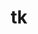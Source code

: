 ---
title: "tk"
layout: cache
category: package
meta: {"versions": ["8.6.10", "8.6.8"], "compilers": ["gcc@7.3.0", "gcc@9.3.0"]}
spec_files: 
 - spec-0.json
 - spec-1.json
 - spec-2.json
 - spec-3.json
 - spec-4.json
 - spec-5.json
 - spec-6.json
spec_names:
 - 'tk@8.6.8%gcc@7.3.0+xft+xss arch=linux-centos8-x86_64 ^bzip2@1.0.8%gcc@7.3.0+shared arch=linux-centos8-x86_64 ^font-util@1.3.2%gcc@7.3.0 fonts=encodings,font-adobe-100dpi,font-adobe-75dpi,font-adobe-utopia-100dpi,font-adobe-utopia-75dpi,font-adobe-utopia-type1,font-alias,font-arabic-misc,font-bh-100dpi,font-bh-75dpi,font-bh-lucidatypewriter-100dpi,font-bh-lucidatypewriter-75dpi,font-bh-ttf,font-bh-type1,font-bitstream-100dpi,font-bitstream-75dpi,font-bitstream-speedo,font-bitstream-type1,font-cronyx-cyrillic,font-cursor-misc,font-daewoo-misc,font-dec-misc,font-ibm-type1,font-isas-misc,font-jis-misc,font-micro-misc,font-misc-cyrillic,font-misc-ethiopic,font-misc-meltho,font-misc-misc,font-mutt-misc,font-schumacher-misc,font-screen-cyrillic,font-sun-misc,font-winitzki-cyrillic,font-xfree86-type1 arch=linux-centos8-x86_64 ^fontconfig@2.12.3%gcc@7.3.0 arch=linux-centos8-x86_64 ^freetype@2.10.1%gcc@7.3.0 arch=linux-centos8-x86_64 ^kbproto@1.0.7%gcc@7.3.0 arch=linux-centos8-x86_64 ^libbsd@0.9.1%gcc@7.3.0 arch=linux-centos8-x86_64 ^libiconv@1.16%gcc@7.3.0 arch=linux-centos8-x86_64 ^libpng@1.6.37%gcc@7.3.0 arch=linux-centos8-x86_64 ^libpthread-stubs@0.4%gcc@7.3.0 arch=linux-centos8-x86_64 ^libx11@1.6.7%gcc@7.3.0 arch=linux-centos8-x86_64 ^libxau@1.0.8%gcc@7.3.0 arch=linux-centos8-x86_64 ^libxcb@1.13%gcc@7.3.0 arch=linux-centos8-x86_64 ^libxdmcp@1.1.2%gcc@7.3.0 arch=linux-centos8-x86_64 ^libxext@1.3.3%gcc@7.3.0 arch=linux-centos8-x86_64 ^libxft@2.3.2%gcc@7.3.0 arch=linux-centos8-x86_64 ^libxml2@2.9.9%gcc@7.3.0~python arch=linux-centos8-x86_64 ^libxrender@0.9.10%gcc@7.3.0 arch=linux-centos8-x86_64 ^libxscrnsaver@1.2.2%gcc@7.3.0 arch=linux-centos8-x86_64 ^renderproto@0.11.1%gcc@7.3.0 arch=linux-centos8-x86_64 ^tcl@8.6.8%gcc@7.3.0 arch=linux-centos8-x86_64 ^xextproto@7.3.0%gcc@7.3.0 arch=linux-centos8-x86_64 ^xproto@7.0.31%gcc@7.3.0 arch=linux-centos8-x86_64 ^xz@5.2.4%gcc@7.3.0 arch=linux-centos8-x86_64 ^zlib@1.2.11%gcc@7.3.0+optimize+pic+shared arch=linux-centos8-x86_64'
 - 'tk@8.6.8%gcc@7.3.0+xft+xss arch=linux-ubuntu18.04-x86_64 ^bzip2@1.0.8%gcc@7.3.0+shared arch=linux-ubuntu18.04-x86_64 ^font-util@1.3.2%gcc@7.3.0 fonts=encodings,font-adobe-100dpi,font-adobe-75dpi,font-adobe-utopia-100dpi,font-adobe-utopia-75dpi,font-adobe-utopia-type1,font-alias,font-arabic-misc,font-bh-100dpi,font-bh-75dpi,font-bh-lucidatypewriter-100dpi,font-bh-lucidatypewriter-75dpi,font-bh-ttf,font-bh-type1,font-bitstream-100dpi,font-bitstream-75dpi,font-bitstream-speedo,font-bitstream-type1,font-cronyx-cyrillic,font-cursor-misc,font-daewoo-misc,font-dec-misc,font-ibm-type1,font-isas-misc,font-jis-misc,font-micro-misc,font-misc-cyrillic,font-misc-ethiopic,font-misc-meltho,font-misc-misc,font-mutt-misc,font-schumacher-misc,font-screen-cyrillic,font-sun-misc,font-winitzki-cyrillic,font-xfree86-type1 arch=linux-ubuntu18.04-x86_64 ^fontconfig@2.12.3%gcc@7.3.0 arch=linux-ubuntu18.04-x86_64 ^freetype@2.10.1%gcc@7.3.0 arch=linux-ubuntu18.04-x86_64 ^kbproto@1.0.7%gcc@7.3.0 arch=linux-ubuntu18.04-x86_64 ^libbsd@0.9.1%gcc@7.3.0 arch=linux-ubuntu18.04-x86_64 ^libiconv@1.16%gcc@7.3.0 arch=linux-ubuntu18.04-x86_64 ^libpng@1.6.37%gcc@7.3.0 arch=linux-ubuntu18.04-x86_64 ^libpthread-stubs@0.4%gcc@7.3.0 arch=linux-ubuntu18.04-x86_64 ^libx11@1.6.7%gcc@7.3.0 arch=linux-ubuntu18.04-x86_64 ^libxau@1.0.8%gcc@7.3.0 arch=linux-ubuntu18.04-x86_64 ^libxcb@1.13%gcc@7.3.0 arch=linux-ubuntu18.04-x86_64 ^libxdmcp@1.1.2%gcc@7.3.0 arch=linux-ubuntu18.04-x86_64 ^libxext@1.3.3%gcc@7.3.0 arch=linux-ubuntu18.04-x86_64 ^libxft@2.3.2%gcc@7.3.0 arch=linux-ubuntu18.04-x86_64 ^libxml2@2.9.9%gcc@7.3.0~python arch=linux-ubuntu18.04-x86_64 ^libxrender@0.9.10%gcc@7.3.0 arch=linux-ubuntu18.04-x86_64 ^libxscrnsaver@1.2.2%gcc@7.3.0 arch=linux-ubuntu18.04-x86_64 ^renderproto@0.11.1%gcc@7.3.0 arch=linux-ubuntu18.04-x86_64 ^tcl@8.6.8%gcc@7.3.0 arch=linux-ubuntu18.04-x86_64 ^xextproto@7.3.0%gcc@7.3.0 arch=linux-ubuntu18.04-x86_64 ^xproto@7.0.31%gcc@7.3.0 arch=linux-ubuntu18.04-x86_64 ^xz@5.2.4%gcc@7.3.0 arch=linux-ubuntu18.04-x86_64 ^zlib@1.2.11%gcc@7.3.0+optimize+pic+shared arch=linux-ubuntu18.04-x86_64'
 - 'tk@8.6.10%gcc@9.3.0+xft+xss arch=linux-ubuntu20.04-ppc64le ^bzip2@1.0.8%gcc@9.3.0~debug~pic+shared arch=linux-ubuntu20.04-ppc64le ^font-util@1.3.2%gcc@9.3.0 fonts=encodings,font-adobe-100dpi,font-adobe-75dpi,font-adobe-utopia-100dpi,font-adobe-utopia-75dpi,font-adobe-utopia-type1,font-alias,font-arabic-misc,font-bh-100dpi,font-bh-75dpi,font-bh-lucidatypewriter-100dpi,font-bh-lucidatypewriter-75dpi,font-bh-type1,font-bitstream-100dpi,font-bitstream-75dpi,font-bitstream-speedo,font-bitstream-type1,font-cronyx-cyrillic,font-cursor-misc,font-daewoo-misc,font-dec-misc,font-ibm-type1,font-isas-misc,font-jis-misc,font-micro-misc,font-misc-cyrillic,font-misc-ethiopic,font-misc-meltho,font-misc-misc,font-mutt-misc,font-schumacher-misc,font-screen-cyrillic,font-sun-misc,font-winitzki-cyrillic,font-xfree86-type1 arch=linux-ubuntu20.04-ppc64le ^fontconfig@2.13.1%gcc@9.3.0 arch=linux-ubuntu20.04-ppc64le ^freetype@2.10.4%gcc@9.3.0 arch=linux-ubuntu20.04-ppc64le ^inputproto@2.3.2%gcc@9.3.0 arch=linux-ubuntu20.04-ppc64le ^kbproto@1.0.7%gcc@9.3.0 arch=linux-ubuntu20.04-ppc64le ^libbsd@0.10.0%gcc@9.3.0 arch=linux-ubuntu20.04-ppc64le ^libiconv@1.16%gcc@9.3.0 arch=linux-ubuntu20.04-ppc64le ^libpng@1.6.37%gcc@9.3.0 arch=linux-ubuntu20.04-ppc64le ^libpthread-stubs@0.4%gcc@9.3.0 arch=linux-ubuntu20.04-ppc64le ^libx11@1.7.0%gcc@9.3.0 arch=linux-ubuntu20.04-ppc64le ^libxau@1.0.8%gcc@9.3.0 arch=linux-ubuntu20.04-ppc64le ^libxcb@1.14%gcc@9.3.0 arch=linux-ubuntu20.04-ppc64le ^libxdmcp@1.1.2%gcc@9.3.0 arch=linux-ubuntu20.04-ppc64le ^libxext@1.3.3%gcc@9.3.0 arch=linux-ubuntu20.04-ppc64le ^libxft@2.3.2%gcc@9.3.0 arch=linux-ubuntu20.04-ppc64le ^libxml2@2.9.10%gcc@9.3.0~python arch=linux-ubuntu20.04-ppc64le ^libxrender@0.9.10%gcc@9.3.0 arch=linux-ubuntu20.04-ppc64le ^libxscrnsaver@1.2.2%gcc@9.3.0 arch=linux-ubuntu20.04-ppc64le ^renderproto@0.11.1%gcc@9.3.0 arch=linux-ubuntu20.04-ppc64le ^scrnsaverproto@1.2.2%gcc@9.3.0 arch=linux-ubuntu20.04-ppc64le ^tcl@8.6.11%gcc@9.3.0 arch=linux-ubuntu20.04-ppc64le ^util-linux-uuid@2.36.2%gcc@9.3.0 arch=linux-ubuntu20.04-ppc64le ^xcb-proto@1.14.1%gcc@9.3.0 arch=linux-ubuntu20.04-ppc64le ^xextproto@7.3.0%gcc@9.3.0 arch=linux-ubuntu20.04-ppc64le ^xproto@7.0.31%gcc@9.3.0 arch=linux-ubuntu20.04-ppc64le ^xtrans@1.3.5%gcc@9.3.0 arch=linux-ubuntu20.04-ppc64le ^xz@5.2.5%gcc@9.3.0+pic arch=linux-ubuntu20.04-ppc64le ^zlib@1.2.11%gcc@9.3.0+optimize+pic+shared arch=linux-ubuntu20.04-ppc64le'
 - 'tk@8.6.8%gcc@7.3.0+xft+xss arch=linux-centos7-x86_64 ^bzip2@1.0.8%gcc@7.3.0+shared arch=linux-centos7-x86_64 ^font-util@1.3.2%gcc@7.3.0 fonts=encodings,font-adobe-100dpi,font-adobe-75dpi,font-adobe-utopia-100dpi,font-adobe-utopia-75dpi,font-adobe-utopia-type1,font-alias,font-arabic-misc,font-bh-100dpi,font-bh-75dpi,font-bh-lucidatypewriter-100dpi,font-bh-lucidatypewriter-75dpi,font-bh-ttf,font-bh-type1,font-bitstream-100dpi,font-bitstream-75dpi,font-bitstream-speedo,font-bitstream-type1,font-cronyx-cyrillic,font-cursor-misc,font-daewoo-misc,font-dec-misc,font-ibm-type1,font-isas-misc,font-jis-misc,font-micro-misc,font-misc-cyrillic,font-misc-ethiopic,font-misc-meltho,font-misc-misc,font-mutt-misc,font-schumacher-misc,font-screen-cyrillic,font-sun-misc,font-winitzki-cyrillic,font-xfree86-type1 arch=linux-centos7-x86_64 ^fontconfig@2.12.3%gcc@7.3.0 arch=linux-centos7-x86_64 ^freetype@2.10.1%gcc@7.3.0 arch=linux-centos7-x86_64 ^kbproto@1.0.7%gcc@7.3.0 arch=linux-centos7-x86_64 ^libbsd@0.9.1%gcc@7.3.0 arch=linux-centos7-x86_64 ^libiconv@1.16%gcc@7.3.0 arch=linux-centos7-x86_64 ^libpng@1.6.37%gcc@7.3.0 arch=linux-centos7-x86_64 ^libpthread-stubs@0.4%gcc@7.3.0 arch=linux-centos7-x86_64 ^libx11@1.6.7%gcc@7.3.0 arch=linux-centos7-x86_64 ^libxau@1.0.8%gcc@7.3.0 arch=linux-centos7-x86_64 ^libxcb@1.13%gcc@7.3.0 arch=linux-centos7-x86_64 ^libxdmcp@1.1.2%gcc@7.3.0 arch=linux-centos7-x86_64 ^libxext@1.3.3%gcc@7.3.0 arch=linux-centos7-x86_64 ^libxft@2.3.2%gcc@7.3.0 arch=linux-centos7-x86_64 ^libxml2@2.9.9%gcc@7.3.0~python arch=linux-centos7-x86_64 ^libxrender@0.9.10%gcc@7.3.0 arch=linux-centos7-x86_64 ^libxscrnsaver@1.2.2%gcc@7.3.0 arch=linux-centos7-x86_64 ^renderproto@0.11.1%gcc@7.3.0 arch=linux-centos7-x86_64 ^tcl@8.6.8%gcc@7.3.0 arch=linux-centos7-x86_64 ^xextproto@7.3.0%gcc@7.3.0 arch=linux-centos7-x86_64 ^xproto@7.0.31%gcc@7.3.0 arch=linux-centos7-x86_64 ^xz@5.2.4%gcc@7.3.0 arch=linux-centos7-x86_64 ^zlib@1.2.11%gcc@7.3.0+optimize+pic+shared arch=linux-centos7-x86_64'
 - 'tk@8.6.8%gcc@7.3.0+xft+xss arch=linux-rhel8-x86_64 ^bzip2@1.0.8%gcc@7.3.0+shared arch=linux-rhel8-x86_64 ^font-util@1.3.2%gcc@7.3.0 fonts=encodings,font-adobe-100dpi,font-adobe-75dpi,font-adobe-utopia-100dpi,font-adobe-utopia-75dpi,font-adobe-utopia-type1,font-alias,font-arabic-misc,font-bh-100dpi,font-bh-75dpi,font-bh-lucidatypewriter-100dpi,font-bh-lucidatypewriter-75dpi,font-bh-ttf,font-bh-type1,font-bitstream-100dpi,font-bitstream-75dpi,font-bitstream-speedo,font-bitstream-type1,font-cronyx-cyrillic,font-cursor-misc,font-daewoo-misc,font-dec-misc,font-ibm-type1,font-isas-misc,font-jis-misc,font-micro-misc,font-misc-cyrillic,font-misc-ethiopic,font-misc-meltho,font-misc-misc,font-mutt-misc,font-schumacher-misc,font-screen-cyrillic,font-sun-misc,font-winitzki-cyrillic,font-xfree86-type1 arch=linux-rhel8-x86_64 ^fontconfig@2.12.3%gcc@7.3.0 arch=linux-rhel8-x86_64 ^freetype@2.10.1%gcc@7.3.0 arch=linux-rhel8-x86_64 ^kbproto@1.0.7%gcc@7.3.0 arch=linux-rhel8-x86_64 ^libbsd@0.9.1%gcc@7.3.0 arch=linux-rhel8-x86_64 ^libiconv@1.16%gcc@7.3.0 arch=linux-rhel8-x86_64 ^libpng@1.6.37%gcc@7.3.0 arch=linux-rhel8-x86_64 ^libpthread-stubs@0.4%gcc@7.3.0 arch=linux-rhel8-x86_64 ^libx11@1.6.7%gcc@7.3.0 arch=linux-rhel8-x86_64 ^libxau@1.0.8%gcc@7.3.0 arch=linux-rhel8-x86_64 ^libxcb@1.13%gcc@7.3.0 arch=linux-rhel8-x86_64 ^libxdmcp@1.1.2%gcc@7.3.0 arch=linux-rhel8-x86_64 ^libxext@1.3.3%gcc@7.3.0 arch=linux-rhel8-x86_64 ^libxft@2.3.2%gcc@7.3.0 arch=linux-rhel8-x86_64 ^libxml2@2.9.9%gcc@7.3.0~python arch=linux-rhel8-x86_64 ^libxrender@0.9.10%gcc@7.3.0 arch=linux-rhel8-x86_64 ^libxscrnsaver@1.2.2%gcc@7.3.0 arch=linux-rhel8-x86_64 ^renderproto@0.11.1%gcc@7.3.0 arch=linux-rhel8-x86_64 ^tcl@8.6.8%gcc@7.3.0 arch=linux-rhel8-x86_64 ^xextproto@7.3.0%gcc@7.3.0 arch=linux-rhel8-x86_64 ^xproto@7.0.31%gcc@7.3.0 arch=linux-rhel8-x86_64 ^xz@5.2.4%gcc@7.3.0 arch=linux-rhel8-x86_64 ^zlib@1.2.11%gcc@7.3.0+optimize+pic+shared arch=linux-rhel8-x86_64'
 - 'tk@8.6.8%gcc@7.3.0+xft+xss arch=linux-rhel7-x86_64 ^bzip2@1.0.8%gcc@7.3.0+shared arch=linux-rhel7-x86_64 ^font-util@1.3.2%gcc@7.3.0 fonts=encodings,font-adobe-100dpi,font-adobe-75dpi,font-adobe-utopia-100dpi,font-adobe-utopia-75dpi,font-adobe-utopia-type1,font-alias,font-arabic-misc,font-bh-100dpi,font-bh-75dpi,font-bh-lucidatypewriter-100dpi,font-bh-lucidatypewriter-75dpi,font-bh-ttf,font-bh-type1,font-bitstream-100dpi,font-bitstream-75dpi,font-bitstream-speedo,font-bitstream-type1,font-cronyx-cyrillic,font-cursor-misc,font-daewoo-misc,font-dec-misc,font-ibm-type1,font-isas-misc,font-jis-misc,font-micro-misc,font-misc-cyrillic,font-misc-ethiopic,font-misc-meltho,font-misc-misc,font-mutt-misc,font-schumacher-misc,font-screen-cyrillic,font-sun-misc,font-winitzki-cyrillic,font-xfree86-type1 arch=linux-rhel7-x86_64 ^fontconfig@2.12.3%gcc@7.3.0 arch=linux-rhel7-x86_64 ^freetype@2.10.1%gcc@7.3.0 arch=linux-rhel7-x86_64 ^kbproto@1.0.7%gcc@7.3.0 arch=linux-rhel7-x86_64 ^libbsd@0.9.1%gcc@7.3.0 arch=linux-rhel7-x86_64 ^libiconv@1.16%gcc@7.3.0 arch=linux-rhel7-x86_64 ^libpng@1.6.37%gcc@7.3.0 arch=linux-rhel7-x86_64 ^libpthread-stubs@0.4%gcc@7.3.0 arch=linux-rhel7-x86_64 ^libx11@1.6.7%gcc@7.3.0 arch=linux-rhel7-x86_64 ^libxau@1.0.8%gcc@7.3.0 arch=linux-rhel7-x86_64 ^libxcb@1.13%gcc@7.3.0 arch=linux-rhel7-x86_64 ^libxdmcp@1.1.2%gcc@7.3.0 arch=linux-rhel7-x86_64 ^libxext@1.3.3%gcc@7.3.0 arch=linux-rhel7-x86_64 ^libxft@2.3.2%gcc@7.3.0 arch=linux-rhel7-x86_64 ^libxml2@2.9.9%gcc@7.3.0~python arch=linux-rhel7-x86_64 ^libxrender@0.9.10%gcc@7.3.0 arch=linux-rhel7-x86_64 ^libxscrnsaver@1.2.2%gcc@7.3.0 arch=linux-rhel7-x86_64 ^renderproto@0.11.1%gcc@7.3.0 arch=linux-rhel7-x86_64 ^tcl@8.6.8%gcc@7.3.0 arch=linux-rhel7-x86_64 ^xextproto@7.3.0%gcc@7.3.0 arch=linux-rhel7-x86_64 ^xproto@7.0.31%gcc@7.3.0 arch=linux-rhel7-x86_64 ^xz@5.2.4%gcc@7.3.0 arch=linux-rhel7-x86_64 ^zlib@1.2.11%gcc@7.3.0+optimize+pic+shared arch=linux-rhel7-x86_64'
 - 'tk@8.6.10%gcc@9.3.0+xft+xss arch=linux-ubuntu20.04-x86_64 ^bzip2@1.0.8%gcc@9.3.0~debug~pic+shared arch=linux-ubuntu20.04-x86_64 ^font-util@1.3.2%gcc@9.3.0 fonts=encodings,font-adobe-100dpi,font-adobe-75dpi,font-adobe-utopia-100dpi,font-adobe-utopia-75dpi,font-adobe-utopia-type1,font-alias,font-arabic-misc,font-bh-100dpi,font-bh-75dpi,font-bh-lucidatypewriter-100dpi,font-bh-lucidatypewriter-75dpi,font-bh-type1,font-bitstream-100dpi,font-bitstream-75dpi,font-bitstream-speedo,font-bitstream-type1,font-cronyx-cyrillic,font-cursor-misc,font-daewoo-misc,font-dec-misc,font-ibm-type1,font-isas-misc,font-jis-misc,font-micro-misc,font-misc-cyrillic,font-misc-ethiopic,font-misc-meltho,font-misc-misc,font-mutt-misc,font-schumacher-misc,font-screen-cyrillic,font-sun-misc,font-winitzki-cyrillic,font-xfree86-type1 arch=linux-ubuntu20.04-x86_64 ^fontconfig@2.13.1%gcc@9.3.0 arch=linux-ubuntu20.04-x86_64 ^freetype@2.10.4%gcc@9.3.0 arch=linux-ubuntu20.04-x86_64 ^inputproto@2.3.2%gcc@9.3.0 arch=linux-ubuntu20.04-x86_64 ^kbproto@1.0.7%gcc@9.3.0 arch=linux-ubuntu20.04-x86_64 ^libbsd@0.10.0%gcc@9.3.0 arch=linux-ubuntu20.04-x86_64 ^libiconv@1.16%gcc@9.3.0 arch=linux-ubuntu20.04-x86_64 ^libpng@1.6.37%gcc@9.3.0 arch=linux-ubuntu20.04-x86_64 ^libpthread-stubs@0.4%gcc@9.3.0 arch=linux-ubuntu20.04-x86_64 ^libx11@1.7.0%gcc@9.3.0 arch=linux-ubuntu20.04-x86_64 ^libxau@1.0.8%gcc@9.3.0 arch=linux-ubuntu20.04-x86_64 ^libxcb@1.14%gcc@9.3.0 arch=linux-ubuntu20.04-x86_64 ^libxdmcp@1.1.2%gcc@9.3.0 arch=linux-ubuntu20.04-x86_64 ^libxext@1.3.3%gcc@9.3.0 arch=linux-ubuntu20.04-x86_64 ^libxft@2.3.2%gcc@9.3.0 arch=linux-ubuntu20.04-x86_64 ^libxml2@2.9.10%gcc@9.3.0~python arch=linux-ubuntu20.04-x86_64 ^libxrender@0.9.10%gcc@9.3.0 arch=linux-ubuntu20.04-x86_64 ^libxscrnsaver@1.2.2%gcc@9.3.0 arch=linux-ubuntu20.04-x86_64 ^renderproto@0.11.1%gcc@9.3.0 arch=linux-ubuntu20.04-x86_64 ^scrnsaverproto@1.2.2%gcc@9.3.0 arch=linux-ubuntu20.04-x86_64 ^tcl@8.6.11%gcc@9.3.0 arch=linux-ubuntu20.04-x86_64 ^util-linux-uuid@2.36.2%gcc@9.3.0 arch=linux-ubuntu20.04-x86_64 ^xcb-proto@1.14.1%gcc@9.3.0 arch=linux-ubuntu20.04-x86_64 ^xextproto@7.3.0%gcc@9.3.0 arch=linux-ubuntu20.04-x86_64 ^xproto@7.0.31%gcc@9.3.0 arch=linux-ubuntu20.04-x86_64 ^xtrans@1.3.5%gcc@9.3.0 arch=linux-ubuntu20.04-x86_64 ^xz@5.2.5%gcc@9.3.0+pic arch=linux-ubuntu20.04-x86_64 ^zlib@1.2.11%gcc@9.3.0+optimize+pic+shared arch=linux-ubuntu20.04-x86_64'
---